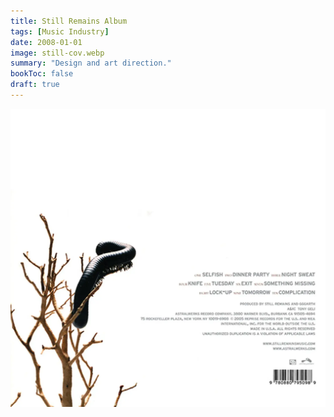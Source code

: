 ```yaml
---
title: Still Remains Album
tags: [Music Industry]
date: 2008-01-01
image: still-cov.webp
summary: "Design and art direction."
bookToc: false
draft: true
---
```


![](still-back.webp)